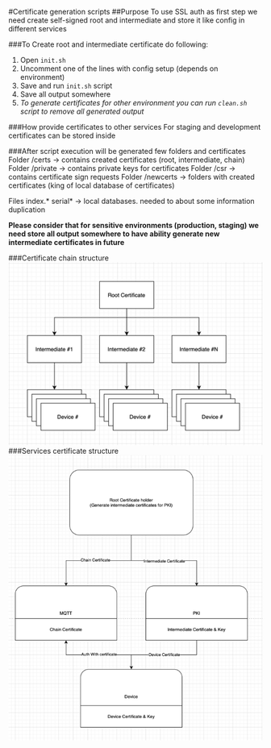 #Certificate generation scripts
##Purpose
To use SSL auth as first step we need create self-signed root and intermediate and store it like config in different services

###To Create root and intermediate certificate do following:
1. Open `init.sh`
2. Uncomment one of the lines with config setup (depends on environment)
3. Save and run `init.sh` script
4. Save all output somewhere
5. _To generate certificates for other environment you can run `clean.sh` script to remove all generated output_

###How provide certificates to other services
For staging and development certificates can be stored inside

###After script execution will be generated few folders and certificates
Folder /certs -> contains created certificates (root, intermediate, chain)
Folder /private -> contains private keys for certificates
Folder /csr -> contains certificate sign requests
Folder /newcerts -> folders with created certificates (king of local database of certificates)

Files index.* serial* -> local databases. needed to about some information duplication

**Please consider that for sensitive environments (production, staging) we need store all output somewhere to have ability generate new intermediate certificates in future**


###Certificate chain structure
![Certificate chain structure](./images/chain_structure.png)
###Services certificate structure
![](./images/services_structure.png)
